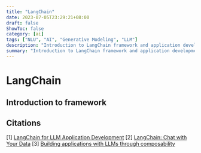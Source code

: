 ```yaml
---
title: "LangChain"
date: 2023-07-05T23:29:21+08:00
draft: false
ShowToc: false
category: [ai]
tags: ["NLU", "AI", "Generative Modeling", "LLM"]
description: "Introduction to LangChain framework and application development"
summary: "Introduction to LangChain framework and application development"
---
```


# LangChain

## Introduction to framework

## Citations

[1] [LangChain for LLM Application Development](https://learn.deeplearning.ai/langchain/lesson/1/introduction)
[2] [LangChain: Chat with Your Data](https://learn.deeplearning.ai/langchain-chat-with-your-data/lesson/1/introduction)
[3] [Building applications with LLMs through composability](https://github.com/hwchase17/langchain)
